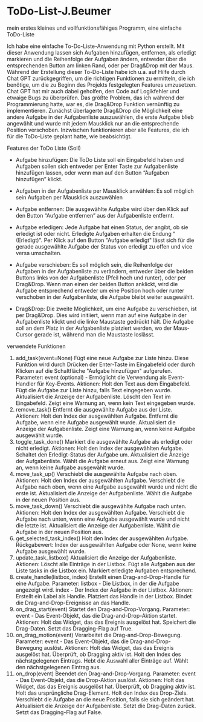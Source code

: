 # ToDo-List-J.Beumer
mein erstes kleines und vollfunktionsfähiges Programm, eine einfache ToDo-Liste

Ich habe eine einfache To-Do-Liste-Anwendung mit Python erstellt. Mit dieser Anwendung lassen sich Aufgaben hinzufügen, entfernen, als erledigt markieren und die Reihenfolge der Aufgaben ändern, entweder über die entsprechenden Button am linken Rand, oder per Drag&Drop mit der Maus. Während der Erstellung dieser To-Do-Liste habe ich u.a. auf Hilfe durch Chat GPT zurückgegriffen, um die richtigen Funktionen zu ermitteln, die ich benötige, um die zu Beginn des Projekts festgelegten Features umzusetzen. Chat GPT hat mir auch dabei geholfen, den Code auf Logikfehler und etwaige Bugs zu überprüfen.
Das größte Problem, das ich während der Programmierung hatte, war es, die Drag&Drop Funktion vernünftig zu implementieren. Zunächst überlagerte Drag&Drop die Möglichkeit eine andere Aufgabe in der Aufgabenliste auszuwählen, die erste Aufgabe blieb angewählt und wurde mit jedem Mausklick nur an die entsprechende Position verschoben.
Inzwischen funktionieren aber alle Features, die ich für die ToDo-Liste geplant hatte, wie beabsichtigt.

Features der ToDo Liste (Soll)

 - Aufgabe hinzufügen: Die ToDo Liste soll ein Eingabefeld haben und Aufgaben sollen sich entweder per Enter Taste zur Aufgabenliste hinzufügen lassen, oder wenn man auf den Button “Aufgaben hinzufügen” klickt.
  
 - Aufgaben in der Aufgabenliste per Mausklick anwählen: Es soll möglich sein Aufgaben per Mausklick auszuwählen
  
 - Aufgabe entfernen: Die ausgewählte Aufgabe wird über den Klick auf den Button “Aufgabe entfernen” aus der Aufgabenliste entfernt.
  
 - Aufgabe erledigen: Jede Aufgabe hat einen Status, der angibt, ob sie erledigt ist oder nicht. Erledigte Aufgaben erhalten die Endung “ (Erledigt)". Per Klick auf den Button "Aufgabe erledigt" lässt sich für die gerade    ausgewählte Aufgabe der Status von erledigt zu offen und vice versa umschalten.
  
 - Aufgabe verschieben: Es soll möglich sein, die Reihenfolge der Aufgaben in der Aufgabenliste zu verändern, entweder über die beiden Buttons links von der Aufgabenliste (Pfeil hoch und runter), oder per Drag&Drop. Wenn    man einen der beiden Button anklickt, wird die Aufgabe entsprechend entweder um eine Position hoch oder runter verschoben in der Aufgabenliste, die Aufgabe bleibt weiter ausgewählt.
  
 - Drag&Drop: Die zweite Möglichkeit, um eine Aufgabe zu verschieben, ist per Drag&Drop. Dies wird initiiert, wenn man auf eine Aufgabe in der Aufgabenliste klickt und die linke Maustaste gedrückt hält. Die Aufgabe soll     an dem Platz in der Aufgabenliste platziert werden, wo der Maus-Cursor gerade ist, während man die Maustaste loslässt.

verwendete Funktionen
1. add_task(event=None)
Fügt eine neue Aufgabe zur Liste hinzu. Diese Funktion wird durch Drücken der Enter-Taste im Eingabefeld oder durch Klicken auf die Schaltfläche "Aufgabe hinzufügen" aufgerufen.
Parameter: event (optional) - Ermöglicht die Verwendung als Event-Handler für Key-Events.
Aktionen:
Holt den Text aus dem Eingabefeld.
Fügt die Aufgabe zur Liste hinzu, falls Text eingegeben wurde.
Aktualisiert die Anzeige der Aufgabenliste.
Löscht den Text im Eingabefeld.
Zeigt eine Warnung an, wenn kein Text eingegeben wurde.
2. remove_task()
Entfernt die ausgewählte Aufgabe aus der Liste.
Aktionen:
Holt den Index der ausgewählten Aufgabe.
Entfernt die Aufgabe, wenn eine Aufgabe ausgewählt wurde.
Aktualisiert die Anzeige der Aufgabenliste.
Zeigt eine Warnung an, wenn keine Aufgabe ausgewählt wurde.
3. toggle_task_done()
Markiert die ausgewählte Aufgabe als erledigt oder nicht erledigt.
Aktionen:
Holt den Index der ausgewählten Aufgabe.
Schaltet den Erledigt-Status der Aufgabe um.
Aktualisiert die Anzeige der Aufgabenliste.
Wählt die Aufgabe erneut aus.
Zeigt eine Warnung an, wenn keine Aufgabe ausgewählt wurde.
4. move_task_up()
Verschiebt die ausgewählte Aufgabe nach oben.
Aktionen:
Holt den Index der ausgewählten Aufgabe.
Verschiebt die Aufgabe nach oben, wenn eine Aufgabe ausgewählt wurde und nicht die erste ist.
Aktualisiert die Anzeige der Aufgabenliste.
Wählt die Aufgabe in der neuen Position aus.
5. move_task_down()
Verschiebt die ausgewählte Aufgabe nach unten.
Aktionen:
Holt den Index der ausgewählten Aufgabe.
Verschiebt die Aufgabe nach unten, wenn eine Aufgabe ausgewählt wurde und nicht die letzte ist.
Aktualisiert die Anzeige der Aufgabenliste.
Wählt die Aufgabe in der neuen Position aus.
6. get_selected_task_index()
Holt den Index der ausgewählten Aufgabe.
Rückgabewert: Index der ausgewählten Aufgabe oder None, wenn keine Aufgabe ausgewählt wurde.
7. update_task_listbox()
Aktualisiert die Anzeige der Aufgabenliste.
Aktionen:
Löscht alle Einträge in der Listbox.
Fügt alle Aufgaben aus der Liste tasks in die Listbox ein.
Markiert erledigte Aufgaben entsprechend.
8. create_handle(listbox, index)
Erstellt einen Drag-and-Drop-Handle für eine Aufgabe.
Parameter: listbox - Die Listbox, in der die Aufgabe angezeigt wird. index - Der Index der Aufgabe in der Listbox.
Aktionen:
Erstellt ein Label als Handle.
Platziert das Handle in der Listbox.
Bindet die Drag-and-Drop-Ereignisse an das Handle.
9. on_drag_start(event)
Startet den Drag-and-Drop-Vorgang.
Parameter: event - Das Event-Objekt, das die Drag-and-Drop-Aktion startet.
Aktionen:
Holt das Widget, das das Ereignis ausgelöst hat.
Speichert die Drag-Daten.
Setzt das Dragging-Flag auf True.
10. on_drag_motion(event)
Verarbeitet die Drag-and-Drop-Bewegung.
Parameter: event - Das Event-Objekt, das die Drag-and-Drop-Bewegung auslöst.
Aktionen:
Holt das Widget, das das Ereignis ausgelöst hat.
Überprüft, ob Dragging aktiv ist.
Holt den Index des nächstgelegenen Eintrags.
Hebt die Auswahl aller Einträge auf.
Wählt den nächstgelegenen Eintrag aus.
11. on_drop(event)
Beendet den Drag-and-Drop-Vorgang.
Parameter: event - Das Event-Objekt, das die Drop-Aktion auslöst.
Aktionen:
Holt das Widget, das das Ereignis ausgelöst hat.
Überprüft, ob Dragging aktiv ist.
Holt das ursprüngliche Drag-Element.
Holt den Index des Drop-Ziels.
Verschiebt die Aufgabe an die neue Position, falls sie sich geändert hat.
Aktualisiert die Anzeige der Aufgabenliste.
Setzt die Drag-Daten zurück.
Setzt das Dragging-Flag auf False.
